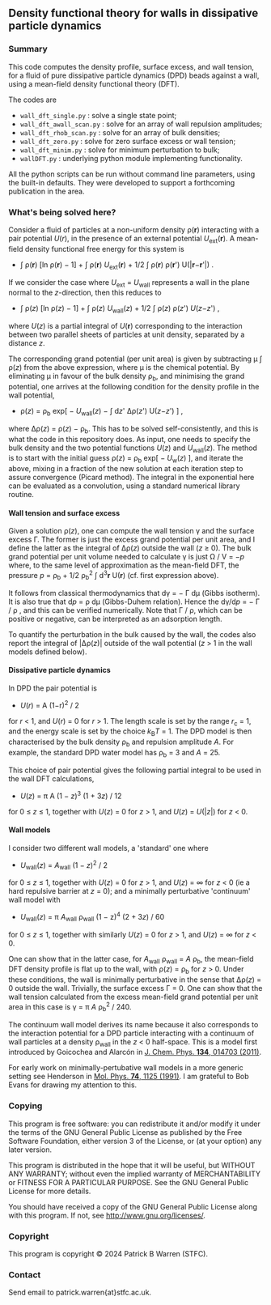 ## Density functional theory for walls in dissipative particle dynamics

### Summary

This code computes the density profile, surface excess, and wall
tension, for a fluid of pure dissipative particle dynamics (DPD)
beads against a wall, using a mean-field density functional theory (DFT).

The codes are

* `wall_dft_single.py` : solve a single state point;
* `wall_dft_awall_scan.py` : solve for an array of wall repulsion amplitudes;
* `wall_dft_rhob_scan.py` : solve for an array of bulk densities;
* `wall_dft_zero.py` : solve for zero surface excess or wall tension;
* `wall_dft_minim.py` : solve for minimum perturbation to bulk;
* `wallDFT.py` : underlying python module implementing functionality.

All the python scripts can be run without command line parameters,
using the built-in defaults. They were developed to support a
forthcoming publication in the area.

### What's being solved here?

Consider a fluid of particles at a non-uniform density ρ(**r**)
interacting with a pair potential *U*(*r*), in the presence of an
external potential *U*<sub>ext</sub>(**r**). A mean-field density
functional free energy for this system is

* ∫ ρ(**r**) [ln ρ(**r**) − 1] + ∫ ρ(**r**) *U*<sub>ext</sub>(**r**) +
  1/2 ∫ ρ(**r**) ρ(**r**') U(|**r**−**r**'|) .
  
If we consider the case where *U*<sub>ext</sub> = *U*<sub>wall</sub>
represents a wall in the plane normal to the *z*-direction, then this
reduces to

* ∫ ρ(*z*) [ln ρ(*z*) − 1] + ∫ ρ(*z*) *U*<sub>wall</sub>(*z*) + 1/2 ∫
  ρ(*z*) ρ(*z*') *U*(*z*−*z*') ,

where *U*(*z*) is a partial integral of *U*(**r**) corresponding to
the interaction between two parallel sheets of particles at unit density,
separated by a distance *z*.

The corresponding grand potential (per unit area) is given by
subtracting μ ∫ ρ(*z*) from the above expression, where μ is the
chemical potential.  By eliminating μ in favour of the bulk density
ρ<sub>b</sub>, and minimising the grand potential, one arrives at the
following condition for the density profile in the wall potential,

* ρ(*z*) = ρ<sub>b</sub> exp[ − *U*<sub>wall</sub>(*z*) − ∫ d*z*'
  Δρ(*z*') U(*z*−*z*') ] ,
  
where Δρ(*z*) = ρ(*z*) − ρ<sub>b</sub>. This has to be solved
self-consistently, and this is what the code in this repository
does. As input, one needs to specify the bulk density and the two
potential functions *U*(*z*) and *U*<sub>wall</sub>(*z*).  The method
is to start with the initial guess ρ(*z*) = ρ<sub>b</sub> exp[ −
*U*<sub>w</sub>(*z*) ], and iterate the above, mixing in a fraction of
the new solution at each iteration step to assure convergence (Picard
method).  The integral in the exponential here can be evaluated as a
convolution, using a standard numerical library routine.

#### Wall tension and surface excess

Given a solution ρ(*z*), one can compute the wall tension γ and the
surface excess Γ. The former is just the excess grand potential per
unit area, and I define the latter as the integral of Δρ(*z*) outside
the wall (*z* ≥ 0).  The bulk grand potential per unit volume needed
to calculate γ is just Ω / V = −*p* where, to the same level of
approximation as the mean-field DFT, the pressure *p* =
ρ<sub>b</sub> + 1/2 ρ<sub>b</sub><sup>2</sup> ∫ d<sup>3</sup>**r**
U(**r**) (cf. first expression above).

It follows from classical thermodynamics that dγ = − Γ dμ (Gibbs
isotherm). It is also true that d*p* = ρ dμ (Gibbs-Duhem relation).
Hence the dγ/d*p* = − Γ / ρ , and this can be verified numerically.
Note that Γ / ρ, which can be positive or negative, can be interpreted
as an adsorption length.

To quantify the perturbation in the bulk caused by the wall, the codes
also report the integral of |Δρ(*z*)| outside of the wall potential
(*z* > 1 in the wall models defined below).

####  Dissipative particle dynamics

In DPD the pair potential is

* *U*(*r*) = A (1−r)<sup>2</sup> / 2 

for *r* < 1, and *U*(*r*) = 0 for *r* > 1. The length scale is set by
the range *r*<sub>c</sub> = 1, and the energy scale is set by the
choice *k*<sub>B</sub>*T* = 1. The DPD model is then characterised by
the bulk density ρ<sub>b</sub> and repulsion amplitude *A*.  For
example, the standard DPD water model has ρ<sub>b</sub> = 3 and *A* =
25.

This choice of pair potential gives the following partial integral to
be used in the wall DFT calculations,

* *U*(*z*) = π A (1 − *z*)<sup>3</sup> (1 + 3*z*) / 12

 for 0 ≤ *z* ≤ 1, together with *U*(*z*) = 0 for *z* > 1, and
 *U*(*z*) = *U*(|*z*|) for *z* < 0.

#### Wall models

I consider two different wall models, a 'standard' one where

* *U*<sub>wall</sub>(*z*) = *A*<sub>wall</sub> (1 − *z*)<sup>2</sup> /
  2

for 0 ≤ *z* ≤ 1, together with *U*(*z*) = 0 for *z* > 1, and *U*(*z*)
 = ∞ for *z* < 0 (ie a hard repulsive barrier at *z* = 0); and a
 minimally perturbative 'continuum' wall model with

* *U*<sub>wall</sub>(*z*) = π *A*<sub>wall</sub> ρ<sub>wall</sub> (1 −
  z)<sup>4</sup> (2 + 3*z*) / 60

for 0 ≤ *z* ≤ 1, together with similarly *U*(*z*) = 0 for *z* > 1, and
*U*(*z*) = ∞ for *z* < 0.

One can show that in the latter case, for *A*<sub>wall</sub>
ρ<sub>wall</sub> = *A* ρ<sub>b</sub>, the mean-field DFT density
profile is flat up to the wall, with ρ(*z*) = ρ<sub>b</sub> for 
*z* > 0.  Under these conditions, the wall is minimally perturbative
in the sense that Δρ(*z*) = 0 outside the wall.  Trivially, the
surface excess Γ = 0.  One can show that the wall tension calculated
from the excess mean-field grand potential per unit area in this case
is γ = π *A* ρ<sub>b</sub><sup>2</sup> / 240.

The continuum wall model derives its name because it also corresponds
to the interaction potential for a DPD particle interacting with a
continuum of wall particles at a density ρ<sub>wall</sub> in the *z* <
0 half-space.  This is a model first introduced by Goicochea and
Alarcón in [J. Chem. Phys. **134**, 014703
(2011)](https://doi.org/10.1063/1.3517869).

For early work on minimally-pertubative wall models in a more generic
setting see Henderson in [Mol. Phys. **74**, 1125
(1991)](https://doi.org/10.1080/00268979100102851).  I am grateful to
Bob Evans for drawing my attention to this.

### Copying

This program is free software: you can redistribute it and/or modify
it under the terms of the GNU General Public License as published by
the Free Software Foundation, either version 3 of the License, or (at
your option) any later version.

This program is distributed in the hope that it will be useful, but
WITHOUT ANY WARRANTY; without even the implied warranty of
MERCHANTABILITY or FITNESS FOR A PARTICULAR PURPOSE.  See the GNU
General Public License for more details.

You should have received a copy of the GNU General Public License
along with this program.  If not, see
<http://www.gnu.org/licenses/>.

### Copyright

This program is copyright &copy; 2024 Patrick B Warren (STFC).  

### Contact

Send email to patrick.warren{at}stfc.ac.uk.
